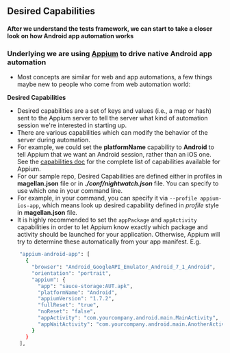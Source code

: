 ## Desired Capabilities
#### After we understand the tests framework, we can start to take a closer look on how Android app automation works

### Underlying we are using [**Appium**](http://appium.io) to drive native Android app automation

- Most concepts are similar for web and app automations, a few things maybe new to people who come from web automation world:

**Desired Capabilities**  
- Desired capabilities are a set of keys and values (i.e., a map or hash) sent to the Appium server to tell the server what kind of automation session we're interested in starting up. 
- There are various capabilities which can modify the behavior of the server during automation. 
- For example, we could set the **platformName** capability to **Android** to tell Appium that we want an Android session, rather than an iOS one. See the [capabilities doc](http://appium.io/docs/en/writing-running-appium/caps/index.html) for the complete list of capabilities available for Appium.
- For our sample repo, Desired Capabilities are defined either in profiles in **magellan.json** file or in ***./conf/nightwatch.json*** file. You can specify to use which one in your command line.
- For example, in your command, you can specify it via `--profile appium-ios-app`, which means look up desired capability defined in *profile* style in **magellan.json** file.
- It is highly recommended to set the  `appPackage`  and  `appActivity`  capabilities in order to let Appium know exactly which package and activity should be launched for your application. Otherwise, Appium will try to determine these automatically from your app manifest. E.g. 
```bash
    "appium-android-app": [
      {
        "browser": "Android_GoogleAPI_Emulator_Android_7_1_Android",
        "orientation": "portrait",
        "appium": {
          "app": "sauce-storage:AUT.apk",
          "platformName": "Android",
          "appiumVersion": "1.7.2",
          "fullReset": "true",
          "noReset": "false",
          "appActivity": "com.yourcompany.android.main.MainActivity",
          "appWaitActivity": "com.yourcompany.android.main.AnotherActivity"
        }
      }
    ],
```